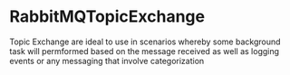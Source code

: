 # RabbitMQTopicExchange
<p> Topic Exchange are ideal to use in scenarios whereby  some background task will permformed based on the message received as well as logging events or any messaging that involve categorization</p>
